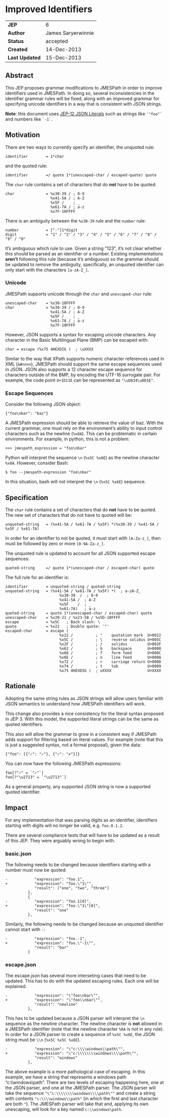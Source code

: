 # Improved Identifiers

|||
|---|---
| **JEP**    | 6
| **Author** | James Saryerwinnie
| **Status** | accepted
| **Created**| 14-Dec-2013
| **Last Updated**| 15-Dec-2013

## Abstract

This JEP proposes grammar modifications to JMESPath in order to improve
identifiers used in JMESPath.  In doing so, several inconsistencies in the
identifier grammar rules will be fixed, along with an improved grammar for
specifying unicode identifiers in a way that is consistent with JSON
strings.

**Note**: this document uses [JEP-12 JSON Literals](https://github.com/jmespath-community/jmespath.spec/blob/main/jep-012-raw-string-literals.md#abnf) such as strings like `` `"foo"` `` and numbers like `` `-1` ``.

## Motivation

There are two ways to currently specify an identifier, the unquoted rule:

```
identifier        = 1*char
```

and the quoted rule:

```
identifier        =/ quote 1*(unescaped-char / escaped-quote) quote
```

The `char` rule contains a set of characters that do **not** have to be
quoted:

```
char              = %x30-39 / ; 0-9
                    %x41-5A / ; A-Z
                    %x5F /    ; _
                    %x61-7A / ; a-z
                    %x7F-10FFFF
```

There is an ambiguity between the `%x30-39` rule and the `number` rule:

```
number            = ["-"]1*digit
digit             = "1" / "2" / "3" / "4" / "5" / "6" / "7" / "8" / "9" / "0"
```

It’s ambiguous which rule to use.  Given a string “123”, it’s not clear whether
this should be parsed as an identifier or a number. Existing implementations
**aren’t** following this rule (because it’s ambiguous) so the grammar should
be updated to remove the ambiguity, specifically, an unquoted identifier can
only start with the characters `[a-zA-Z_]`.

### Unicode

JMESPath supports unicode through the `char`  and `unescaped-char` rule:

```
unescaped-char    = %x30-10FFFF
char              = %x30-39 / ; 0-9
                    %x41-5A / ; A-Z
                    %x5F /    ; _
                    %x61-7A / ; a-z
                    %x7F-10FFFF
```

However, JSON supports a syntax for escaping unicode characters.  Any
character in the Basic Multilingual Plane (BMP) can be escaped with:

```
char = escape (%x75 4HEXDIG )  ; \uXXXX
```

Similar to the way that XPath supports numeric character references used
in XML (`&#nnnn`), JMESPath should support the same escape sequences
used in JSON.  JSON also supports a 12 character escape sequence for
characters outside of the BMP, by encoding the UTF-16 surrogate pair.
For example, the code point `U+1D11E` can be represented
as `"\uD834\uDD1E"`.

### Escape Sequences

Consider the following JSON object:

```
{"foo\nbar": "baz"}
```

A JMESPath expression should be able to retrieve the value of baz.  With
the current grammar, one must rely on the environment’s ability to input
control characters such as the newline (`%x0A`).  This can be problematic
in certain environments.  For example, in python, this is not a problem:

```
>>> jmespath_expression = "foo\nbar"
```

Python will interpret the sequence `\n` (`%x5C %x6E`) as the newline
character `%x0A`.  However, consider Bash:

```
$ foo --jmespath-expression "foo\nbar"
```

In this situation, bash will not interpret the `\n` (`%x5C %x6E`)
sequence.

## Specification

The `char` rule contains a set of characters that do **not** have to be
quoted.  The new set of characters that do not have to quoted will be:

```
unquoted-string   = (%x41-5A / %x61-7A / %x5F) *(%x30-39 / %x41-5A / %x5F / %x61-7A)
```

In order for an identifier to not be quoted, it must start with `[A-Za-z_]`,
then must be followed by zero or more `[0-9A-Za-z_]`.

The unquoted rule is updated to account for all JSON supported escape
sequences:

```
quoted-string     =/ quote 1*(unescaped-char / escaped-char) quote
```

The full rule for an identifier is:

```
identifier        = unquoted-string / quoted-string
unquoted-string   = (%x41-5A / %x61-7A / %x5F) *(  ; a-zA-Z_
                        %x30-39  /  ; 0-9
                        %x41-5A /  ; A-Z
                        %x5F    /  ; _
                        %x61-7A)   ; a-z
quoted-string     = quote 1*(unescaped-char / escaped-char) quote
unescaped-char    = %x20-21 / %x23-5B / %x5D-10FFFF
escape            = %x5C   ; Back slash: \
quote             = %x22   ; Double quote: '"'
escaped-char      = escape (
                        %x22 /          ; "    quotation mark  U+0022
                        %x5C /          ; \    reverse solidus U+005C
                        %x2F /          ; /    solidus         U+002F
                        %x62 /          ; b    backspace       U+0008
                        %x66 /          ; f    form feed       U+000C
                        %x6E /          ; n    line feed       U+000A
                        %x72 /          ; r    carriage return U+000D
                        %x74 /          ; t    tab             U+0009
                        %x75 4HEXDIG )  ; uXXXX                U+XXXX
```

## Rationale

Adopting the same string rules as JSON strings will allow users familiar with
JSON semantics to understand how JMESPath identifiers will work.

This change also provides a nice consistency for the literal syntax proposed
in JEP 3.  With this model, the supported literal strings can be the same
as quoted identifiers.

This also will allow the grammar to grow in a consistent way if JMESPath
adds support for filtering based on literal values.  For example (note that
this is just a suggested syntax, not a formal proposal), given the data:

```
{"foo": [{"✓": "✓"}, {"✓": "✗"}]}
```

You can now have the following JMESPath expressions:

```
foo[?"✓" = `"✓"`]
foo[?"\u2713" = `"\u2713"`]
```

As a general property, any supported JSON string is now a supported quoted
identifier.

## Impact

For any implementation that was parsing digits as an identifier, identifiers
starting with digits will no longer be valid, e.g. `foo.0.1.2`.

There are several compliance tests that will have to be updated as a result
of this JEP.  They were arguably wrong to begin with.

### basic.json

The following needs to be changed because identifiers starting
with a number must now be quoted:

```
-            "expression": "foo.1",
+            "expression": "foo.\"1\"",
             "result": ["one", "two", "three"]
          },
          {
-            "expression": "foo.1[0]",
+            "expression": "foo.\"1\"[0]",
             "result": "one"
          },
```

Similarly, the following needs to be changed because an unquoted
identifier cannot start with `-`:

```
-            "expression": "foo.-1",
+            "expression": "foo.\"-1\"",
             "result": "bar"
          }
```

### escape.json

The escape.json has several more interseting cases that need to be updated.
This has to do with the updated escaping rules.  Each one will be explained.

```
-            "expression": "\"foo\nbar\"",
+            "expression": "\"foo\\nbar\"",
             "result": "newline"
          },
```

This has to be updated because a JSON parser will interpret the `\n` sequence
as the newline character.  The newline character is **not** allowed in a
JMESPath identifier (note that the newline character `%0A` is not in any
rule).  In order for a JSON parser to create a sequence of `%x5C %x6E`, the
JSON string must be `\\n` (`%x5C %x5C %x6E`).

```
-            "expression": "\"c:\\\\windows\\path\"",
+            "expression": "\"c:\\\\\\\\windows\\\\path\"",
             "result": "windows"
          },
```

The above example is a more pathological case of escaping.  In this example, we
have a string that represents a windows path “c:\\\\windows\\path”.  There are two
levels of escaping happening here, one at the JSON parser, and one at the
JMESPath parser.  The JSON parser will take the sequence
`"\"c:\\\\\\\\windows\\\\path\""` and create a string with contents
`"c:\\\\windows\\path"` (in which the first and last character are both `"`).
The JMESPath parser will take that and, applying its own unescaping, will
look for a key named `c:\\windows\path`.
